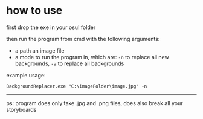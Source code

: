 # how to use

first drop the exe in your osu! folder

then run the program from cmd with the following arguments:

* a path an image file
* a mode to run the program in, which are: `-n` to replace all new backgrounds, `-a` to replace all backgrounds

example usage:

`BackgroundReplacer.exe "C:\imageFolder\image.jpg" -n`

---

ps: program does only take .jpg and .png files, does also break all your storyboards
